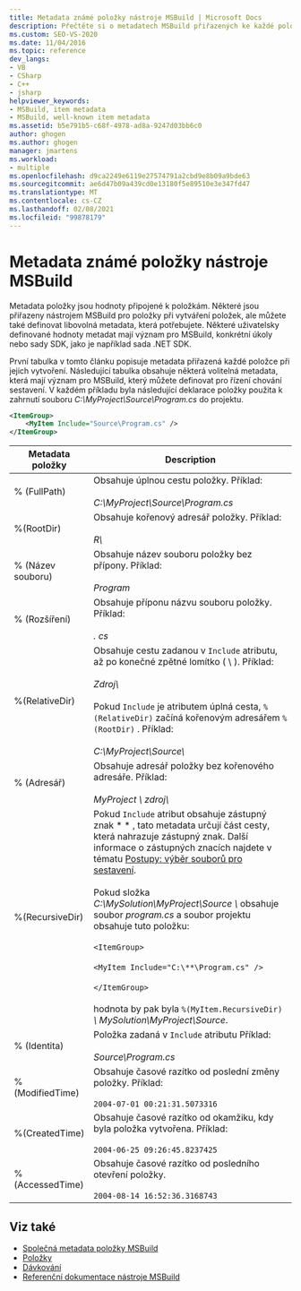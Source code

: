```yaml
---
title: Metadata známé položky nástroje MSBuild | Microsoft Docs
description: Přečtěte si o metadatech MSBuild přiřazených ke každé položce při vytváření a některých volitelných metadatech MSBuild, která můžete definovat pro řízení chování sestavení.
ms.custom: SEO-VS-2020
ms.date: 11/04/2016
ms.topic: reference
dev_langs:
- VB
- CSharp
- C++
- jsharp
helpviewer_keywords:
- MSBuild, item metadata
- MSBuild, well-known item metadata
ms.assetid: b5e791b5-c68f-4978-ad8a-9247d03bb6c0
author: ghogen
ms.author: ghogen
manager: jmartens
ms.workload:
- multiple
ms.openlocfilehash: d9ca2249e6119e27574791a2cbd9e8b09a9bde63
ms.sourcegitcommit: ae6d47b09a439cd0e13180f5e89510e3e347fd47
ms.translationtype: MT
ms.contentlocale: cs-CZ
ms.lasthandoff: 02/08/2021
ms.locfileid: "99878179"
---
```

# <a name="msbuild-well-known-item-metadata"></a>Metadata známé položky nástroje MSBuild

Metadata položky jsou hodnoty připojené k položkám. Některé jsou přiřazeny nástrojem MSBuild pro položky při vytváření položek, ale můžete také definovat libovolná metadata, která potřebujete. Některé uživatelsky definované hodnoty metadat mají význam pro MSBuild, konkrétní úkoly nebo sady SDK, jako je například sada .NET SDK.

První tabulka v tomto článku popisuje metadata přiřazená každé položce při jejich vytvoření. Následující tabulka obsahuje některá volitelná metadata, která mají význam pro MSBuild, který můžete definovat pro řízení chování sestavení. V každém příkladu byla následující deklarace položky použita k zahrnutí souboru *C:\MyProject\Source\Program.cs* do projektu.

```xml
<ItemGroup>
    <MyItem Include="Source\Program.cs" />
</ItemGroup>
```

|Metadata položky|Description|
|-------------------|-----------------|
|% (FullPath)|Obsahuje úplnou cestu položky. Příklad:<br /><br /> *C:\MyProject\Source\Program.cs*|
|%(RootDir)|Obsahuje kořenový adresář položky. Příklad:<br /><br /> *R\\*|
|% (Název souboru)|Obsahuje název souboru položky bez přípony. Příklad:<br /><br /> *Program*|
|% (Rozšíření)|Obsahuje příponu názvu souboru položky. Příklad:<br /><br /> *. cs*|
|%(RelativeDir)|Obsahuje cestu zadanou v `Include` atributu, až po konečné zpětné lomítko ( \\ ). Příklad:<br /><br /> *Zdroj\\*<br /><br /> Pokud `Include` je atributem úplná cesta, `%(RelativeDir)` začíná kořenovým adresářem `%(RootDir)` .  Příklad: <br /><br /> *C:\MyProject\Source\\*|
|% (Adresář)|Obsahuje adresář položky bez kořenového adresáře. Příklad:<br /><br /> *MyProject \\ zdroj\\*|
|%(RecursiveDir)|Pokud `Include` atribut obsahuje zástupný znak \* \* , tato metadata určují část cesty, která nahrazuje zástupný znak. Další informace o zástupných znacích najdete v tématu [Postupy: výběr souborů pro sestavení](../msbuild/how-to-select-the-files-to-build.md).<br /><br /> Pokud složka *C:\MySolution\MyProject\Source \\* obsahuje soubor *program.cs* a soubor projektu obsahuje tuto položku:<br /><br /> `<ItemGroup>`<br /><br /> `<MyItem Include="C:\**\Program.cs" />`<br /><br /> `</ItemGroup>`<br /><br /> hodnota by pak byla `%(MyItem.RecursiveDir)` *\\ MySolution\MyProject\Source*.|
|% (Identita)|Položka zadaná v `Include` atributu Příklad:<br /><br /> *Source\Program.cs*|
|%(ModifiedTime)|Obsahuje časové razítko od poslední změny položky. Příklad:<br /><br /> `2004-07-01 00:21:31.5073316`|
|%(CreatedTime)|Obsahuje časové razítko od okamžiku, kdy byla položka vytvořena. Příklad:<br /><br /> `2004-06-25 09:26:45.8237425`|
|%(AccessedTime)|Obsahuje časové razítko od posledního otevření položky.<br /><br /> `2004-08-14 16:52:36.3168743`|

## <a name="see-also"></a>Viz také

- [Společná metadata položky MSBuild](common-msbuild-item-metadata.md)
- [Položky](../msbuild/msbuild-items.md)
- [Dávkování](../msbuild/msbuild-batching.md)
- [Referenční dokumentace nástroje MSBuild](../msbuild/msbuild-reference.md)

